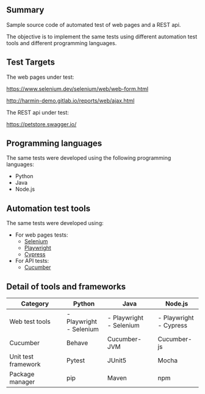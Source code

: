 ## Summary

Sample source code of automated test of web pages and a REST api.

The objective is to implement the same tests using different automation test tools and different programming languages.

## Test Targets

The web pages under test:

https://www.selenium.dev/selenium/web/web-form.html

http://harmin-demo.gitlab.io/reports/web/ajax.html

The REST api under test:

https://petstore.swagger.io/

## Programming languages

The same tests were developed using the following programming languages:
- Python
- Java
- Node.js

## Automation test tools

The same tests were developed using:
- For web pages tests:
  - [Selenium](https://www.selenium.dev/)
  - [Playwright](https://playwright.dev/)
  - [Cypress](https://www.cypress.io/)
- For API tests:
  - [Cucumber](https://cucumber.io/)

## Detail of tools and frameworks

| Category            | Python                        | Java                          | Node.js                      |
|---------------------|-------------------------------|-------------------------------|------------------------------|
| Web test tools      | - Playwright <br/> - Selenium | - Playwright <br/> - Selenium | - Playwright <br/> - Cypress |
| Cucumber            | Behave                        | Cucumber-JVM                  | Cucumber-js                  |
| Unit test framework | Pytest                        | JUnit5                        | Mocha                        |
| Package manager     | pip                           | Maven                         | npm                          |
